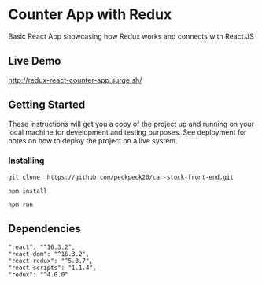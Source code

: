 

# Counter App with Redux 

Basic React App showcasing how Redux works and connects with React.JS



## Live Demo

http://redux-react-counter-app.surge.sh/


## Getting Started

These instructions will get you a copy of the project up and running on your local machine for development and testing purposes. See deployment for notes on how to deploy the project on a live system.



### Installing

```
git clone  https://github.com/peckpeck20/car-stock-front-end.git
```

```
npm install
```

```
npm run
```







## Dependencies 

    "react": "^16.3.2",
    "react-dom": "^16.3.2",
    "react-redux": "^5.0.7",
    "react-scripts": "1.1.4",
    "redux": "^4.0.0"

